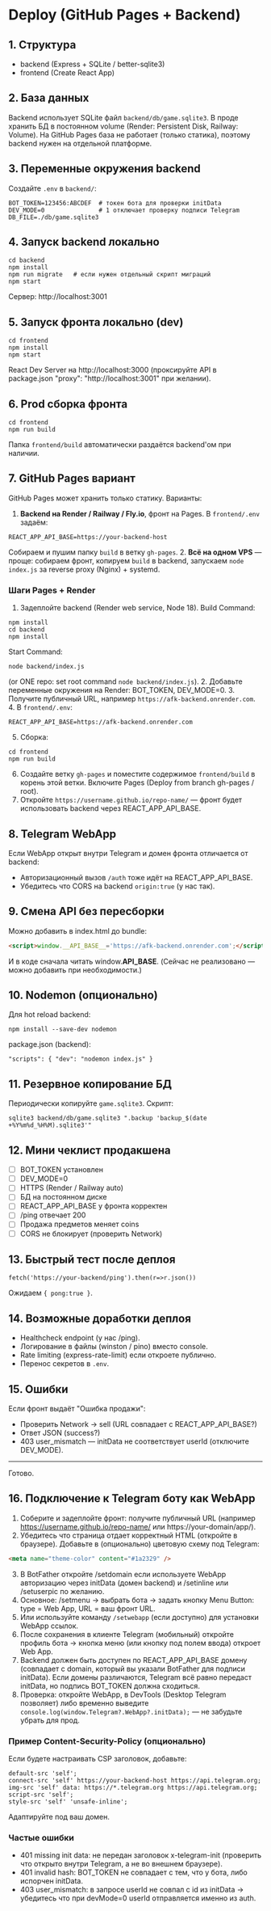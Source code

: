 # Deploy (GitHub Pages + Backend)

## 1. Структура
- backend (Express + SQLite / better-sqlite3)
- frontend (Create React App)

## 2. База данных
Backend использует SQLite файл `backend/db/game.sqlite3`.
В проде хранить БД в постоянном volume (Render: Persistent Disk, Railway: Volume). На GitHub Pages база не работает (только статика), поэтому backend нужен на отдельной платформе.

## 3. Переменные окружения backend
Создайте `.env` в `backend/`:
```
BOT_TOKEN=123456:ABCDEF  # токен бота для проверки initData
DEV_MODE=0               # 1 отключает проверку подписи Telegram
DB_FILE=./db/game.sqlite3
```

## 4. Запуск backend локально
```
cd backend
npm install
npm run migrate   # если нужен отдельный скрипт миграций
npm start
```
Сервер: http://localhost:3001

## 5. Запуск фронта локально (dev)
```
cd frontend
npm install
npm start
```
React Dev Server на http://localhost:3000 (проксируйте API в package.json "proxy": "http://localhost:3001" при желании).

## 6. Prod сборка фронта
```
cd frontend
npm run build
```
Папка `frontend/build` автоматически раздаётся backend'ом при наличии.

## 7. GitHub Pages вариант
GitHub Pages может хранить только статику. Варианты:
1. **Backend на Render / Railway / Fly.io**, фронт на Pages. В `frontend/.env` задаём:
```
REACT_APP_API_BASE=https://your-backend-host
```
Собираем и пушим папку `build` в ветку `gh-pages`.
2. **Всё на одном VPS** — проще: собираем фронт, копируем `build` в backend, запускаем `node index.js` за reverse proxy (Nginx) + systemd.

### Шаги Pages + Render
1. Задеплойте backend (Render web service, Node 18). Build Command:
```
npm install
cd backend
npm install
```
Start Command:
```
node backend/index.js
```
(or ONE repo: set root command `node backend/index.js`).
2. Добавьте переменные окружения на Render: BOT_TOKEN, DEV_MODE=0.
3. Получите публичный URL, например `https://afk-backend.onrender.com`.
4. В `frontend/.env`:
```
REACT_APP_API_BASE=https://afk-backend.onrender.com
```
5. Сборка:
```
cd frontend
npm run build
```
6. Создайте ветку `gh-pages` и поместите содержимое `frontend/build` в корень этой ветки. Включите Pages (Deploy from branch gh-pages / root).
7. Откройте `https://username.github.io/repo-name/` — фронт будет использовать backend через REACT_APP_API_BASE.

## 8. Telegram WebApp
Если WebApp открыт внутри Telegram и домен фронта отличается от backend:
- Авторизационный вызов `/auth` тоже идёт на REACT_APP_API_BASE.
- Убедитесь что CORS на backend `origin:true` (у нас так).

## 9. Смена API без пересборки
Можно добавить в index.html до bundle:
```html
<script>window.__API_BASE__='https://afk-backend.onrender.com';</script>
```
И в коде сначала читать window.__API_BASE__. (Сейчас не реализовано — можно добавить при необходимости.)

## 10. Nodemon (опционально)
Для hot reload backend:
```
npm install --save-dev nodemon
```
package.json (backend):
```
"scripts": { "dev": "nodemon index.js" }
```

## 11. Резервное копирование БД
Периодически копируйте `game.sqlite3`. Скрипт:
```
sqlite3 backend/db/game.sqlite3 ".backup 'backup_$(date +%Y%m%d_%H%M).sqlite3'"
```

## 12. Мини чеклист продакшена
- [ ] BOT_TOKEN установлен
- [ ] DEV_MODE=0
- [ ] HTTPS (Render / Railway auto)
- [ ] БД на постоянном диске
- [ ] REACT_APP_API_BASE у фронта корректен
- [ ] /ping отвечает 200
- [ ] Продажа предметов меняет coins
- [ ] CORS не блокирует (проверить Network)

## 13. Быстрый тест после деплоя
```
fetch('https://your-backend/ping').then(r=>r.json())
```
Ожидаем `{ pong:true }`.

## 14. Возможные доработки деплоя
- Healthcheck endpoint (у нас /ping).
- Логирование в файлы (winston / pino) вместо console.
- Rate limiting (express-rate-limit) если откроете публично.
- Перенос секретов в `.env`.

## 15. Ошибки
Если фронт выдаёт "Ошибка продажи":
- Проверить Network → sell (URL совпадает с REACT_APP_API_BASE?)
- Ответ JSON (success?)
- 403 user_mismatch — initData не соответствует userId (отключите DEV_MODE).

---
Готово.

## 16. Подключение к Telegram боту как WebApp
1. Соберите и задеплойте фронт: получите публичный URL (например https://username.github.io/repo-name/ или https://your-domain/app/).
2. Убедитесь что страница отдает корректный HTML (откройте в браузере). Добавьте в <head> (опционально) цветовую схему под Telegram:
```html
<meta name="theme-color" content="#1a2329" />
```
3. В BotFather откройте /setdomain если используете WebApp авторизацию через initData (домен backend) и /setinline или /setuserpic по желанию.
4. Основное: /setmenu → выбрать бота → задать кнопку Menu Button: type = Web App, URL = ваш фронт URL.
5. Или используйте команду `/setwebapp` (если доступно) для установки WebApp ссылок.
6. После сохранения в клиенте Telegram (мобильный) откройте профиль бота → кнопка меню (или кнопку под полем ввода) откроет Web App.
7. Backend должен быть доступен по REACT_APP_API_BASE домену (совпадает с domain, который вы указали BotFather для подписи initData). Если домены различаются, Telegram всё равно передаст initData, но подпись BOT_TOKEN должна сходиться.
8. Проверка: откройте WebApp, в DevTools (Desktop Telegram позволяет) либо временно выведите `console.log(window.Telegram?.WebApp?.initData);` — не забудьте убрать для прод.

### Пример Content-Security-Policy (опционально)
Если будете настраивать CSP заголовок, добавьте:
```
default-src 'self';
connect-src 'self' https://your-backend-host https://api.telegram.org;
img-src 'self' data: https://*.telegram.org https://api.telegram.org;
script-src 'self';
style-src 'self' 'unsafe-inline';
```
Адаптируйте под ваш домен.

### Частые ошибки
- 401 missing init data: не передан заголовок x-telegram-init (проверить что открыто внутри Telegram, а не во внешнем браузере).
- 401 invalid hash: BOT_TOKEN не совпадает с тем, что у бота, либо испорчен initData.
- 403 user_mismatch: в запросе userId не совпал с id из initData → убедитесь что при devMode=0 userId отправляется именно из auth.

